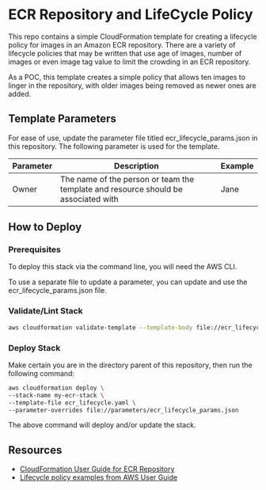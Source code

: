 # ECR Repository and LifeCycle Policy

This repo contains a simple CloudFormation template for creating a lifecycle policy for images in an Amazon ECR repository. There are a variety of lifecycle policies that may be written that use age of images, number of images or even image tag value to limit the crowding in an ECR repository.

As a POC, this template creates a simple policy that allows ten images to linger in the repository, with older images being removed as newer ones are added.

## Template Parameters

For ease of use, update the parameter file titled ecr_lifecycle_params.json in this repository. The following parameter is used for the template.

|Parameter|Description|Example|
|------|------|-------|
|Owner|The name of the person or team the template and resource should be associated with|Jane|

## How to Deploy

### Prerequisites

To deploy this stack via the command line, you will need the AWS CLI.

To use a separate file to update a parameter, you can update and use the ecr_lifecycle_params.json file.

### Validate/Lint Stack

```bash
aws cloudformation validate-template --template-body file://ecr_lifecycle.yaml 
```

### Deploy Stack

Make certain you are in the directory parent of this repository, then run the following command:

```bash
aws cloudformation deploy \
--stack-name my-ecr-stack \
--template-file ecr_lifecycle.yaml \
--parameter-overrides file://parameters/ecr_lifecycle_params.json
```

The above command will deploy and/or update the stack.

## Resources

* [CloudFormation User Guide for ECR Repository](https://docs.aws.amazon.com/AWSCloudFormation/latest/UserGuide/aws-resource-ecr-repository.html)
* [Lifecycle policy examples from AWS User Guide](https://docs.aws.amazon.com/AmazonECR/latest/userguide/lifecycle_policy_examples.html)